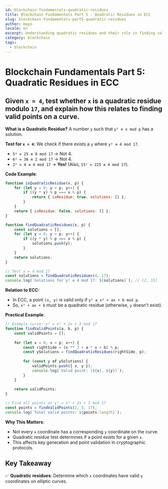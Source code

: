 ```yaml
---
id: blockchain-fundamentals-quadratic-residues
title: Blockchain Fundamentals Part 5 - Quadratic Residues in ECC
slug: blockchain-fundamentals-part5-quadratic-residues
author: mayo
locale: en
excerpt: Understanding quadratic residues and their role in finding valid elliptic curve points
category: blockchain
tags:
  - blockchain
---
```

# Blockchain Fundamentals Part 5: Quadratic Residues in ECC

## Given `x = 4`, test whether `x` is a quadratic residue modulo `17`, and explain how this relates to finding valid points on a curve.

**What is a Quadratic Residue?** A number `y` such that `y² ≡ x mod p` has a solution.

**Test for `x = 4`:** We check if there exists a `y` where `y² ≡ 4 mod 17`.
* `5² = 25 ≡ 8 mod 17` → Not 4.
* `6² = 36 ≡ 2 mod 17` → Not 4.
* `2² = 4 ≡ 4 mod 17` → **Yes!** (Also, `15² = 225 ≡ 4 mod 17`).

**Code Example**:
```javascript
function isQuadraticResidue(x, p) {
    for (let y = 0; y < p; y++) {
        if ((y * y) % p === x % p) {
            return { isResidue: true, solutions: [] };
        }
    }
    return { isResidue: false, solutions: [] };
}

function findQuadraticResidues(x, p) {
    const solutions = [];
    for (let y = 0; y < p; y++) {
        if ((y * y) % p === x % p) {
            solutions.push(y);
        }
    }
    return solutions;
}

// Test x = 4 mod 17
const solutions = findQuadraticResidues(4, 17);
console.log(`Solutions for y² ≡ 4 mod 17: ${solutions}`); // [2, 15]
```

**Relation to ECC:**
* In ECC, a point `(x, y)` is valid only if `y² ≡ x³ + ax + b mod p`.
* So, `x³ + ax + b` must be a quadratic residue (otherwise, `y` doesn't exist).

**Practical Example**:
```javascript
// Example curve: y² = x³ + 2x + 3 mod 17
function findValidPoints(a, b, p) {
    const validPoints = [];
    
    for (let x = 0; x < p; x++) {
        const rightSide = (x ** 3 + a * x + b) % p;
        const ySolutions = findQuadraticResidues(rightSide, p);
        
        for (const y of ySolutions) {
            validPoints.push({ x, y });
            console.log(`Valid point: (${x}, ${y})`);
        }
    }
    
    return validPoints;
}

// Find all points on y² = x³ + 2x + 3 mod 17
const points = findValidPoints(2, 3, 17);
console.log(`Total valid points: ${points.length}`);
```

**Why This Matters**:
* Not every `x` coordinate has a corresponding `y` coordinate on the curve.
* Quadratic residue test determines if a point exists for a given `x`.
* This affects key generation and point validation in cryptographic protocols.

## Key Takeaway
✅ **Quadratic residues**: Determine which `x` coordinates have valid `y` coordinates on elliptic curves.

